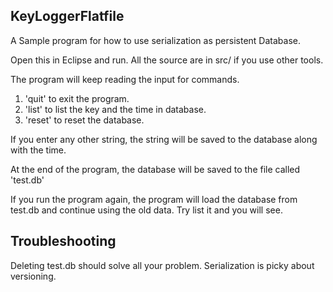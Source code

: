 KeyLoggerFlatfile
-----------------

A Sample program for how to use serialization as persistent Database.

Open this in Eclipse and run. All the source are in src/ if you use other tools.

The program will keep reading the input for commands.

 1. 'quit' to exit the program.
 2. 'list' to list the key and the time in database.
 3. 'reset' to reset the database.

If you enter any other string, the string will be saved to the database along
with the time.

At the end of the program, the database will be saved to the file called 'test.db'

If you run the program again, the program will load the database from test.db
and continue using the old data. Try list it and you will see.

Troubleshooting
---------------

Deleting test.db should solve all your problem.
Serialization is picky about versioning.


